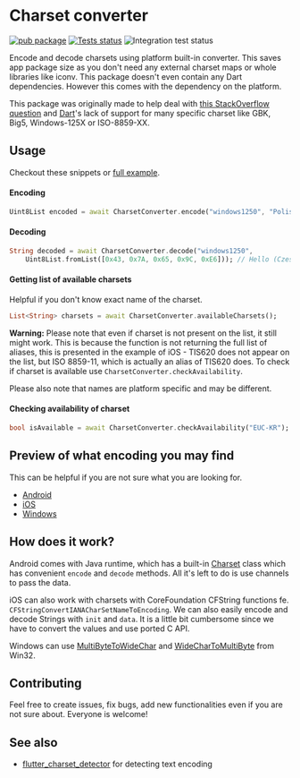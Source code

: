 # Charset converter
[![pub package](https://img.shields.io/pub/v/charset_converter.svg)](https://pub.dartlang.org/packages/charset_converter)
[![Tests status](https://github.com/pr0gramista/charset_converter/workflows/Tests/badge.svg)](https://github.com/pr0gramista/charset_converter/actions)
![Integration test status](https://api.codemagic.io/apps/6212498f0b28f648d6d103b4/tests-mobile/status_badge.svg)

Encode and decode charsets using platform built-in converter. This saves app package size as you don't need any external charset maps or whole libraries like iconv. This package doesn't even contain any Dart dependencies. However this comes with the dependency on the platform.

This package was originally made to help deal with [this StackOverflow question](https://stackoverflow.com/questions/59475607/how-to-print-asian-languages-to-a-thermal-printer-from-flutter/59531422#59531422) and [Dart](https://api.dartlang.org/stable/2.7.0/dart-convert/dart-convert-library.html)'s lack of support for many specific charset like GBK, Big5, Windows-125X or ISO-8859-XX.

## Usage
Checkout these snippets or [full example](https://github.com/pr0gramista/charset_converter/tree/master/example).

#### Encoding
```dart
Uint8List encoded = await CharsetConverter.encode("windows1250", "Polish has óśćł");
```

#### Decoding
```dart
String decoded = await CharsetConverter.decode("windows1250",
    Uint8List.fromList([0x43, 0x7A, 0x65, 0x9C, 0xE6])); // Hello (Cześć) in Polish
```

#### Getting list of available charsets
Helpful if you don't know exact name of the charset.

```dart
List<String> charsets = await CharsetConverter.availableCharsets();
```

**Warning:** Please note that even if charset is not present on the list, it still might work. This is because the function is not returning the full list of aliases, this is presented in the example of iOS - TIS620 does not appear on the list, but ISO 8859-11, which is actually an alias of TIS620 does. To check if charset is available use `CharsetConverter.checkAvailability`.

Please also note that names are platform specific and may be different.

#### Checking availability of charset
```dart
bool isAvailable = await CharsetConverter.checkAvailability("EUC-KR");
```

## Preview of what encoding you may find
This can be helpful if you are not sure what you are looking for.
* [Android](https://github.com/pr0gramista/charset_converter/blob/master/CHARSETS-ANDROID)
* [iOS](https://github.com/pr0gramista/charset_converter/blob/master/CHARSETS-IOS)
* [Windows](https://github.com/pr0gramista/charset_converter/blob/master/CHARSETS-WINDOWS)

## How does it work?
Android comes with Java runtime, which has a built-in [Charset](https://docs.oracle.com/javase/7/docs/api/java/nio/charset/Charset.html) class which has convenient `encode` and `decode` methods. All it's left to do is use channels to pass the data.

iOS can also work with charsets with CoreFoundation CFString functions fe. `CFStringConvertIANACharSetNameToEncoding`. We can also easily encode and decode Strings with `init` and `data`. It is a little bit cumbersome since we have to convert the values and use ported C API.

Windows can use [MultiByteToWideChar](https://docs.microsoft.com/en-us/windows/win32/api/stringapiset/nf-stringapiset-multibytetowidechar) and [WideCharToMultiByte](https://docs.microsoft.com/en-us/windows/win32/api/stringapiset/nf-stringapiset-widechartomultibyte) from Win32.

## Contributing
Feel free to create issues, fix bugs, add new functionalities even if you are not sure about. Everyone is welcome!

## See also
- [flutter_charset_detector](https://pub.dev/packages/flutter_charset_detector) for detecting text encoding

